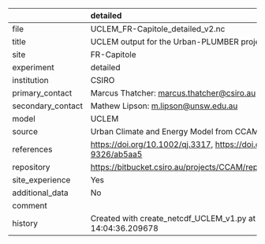 |                   | detailed                                                                  |
|:------------------|:--------------------------------------------------------------------------|
| file              | UCLEM_FR-Capitole_detailed_v2.nc                                          |
| title             | UCLEM output for the Urban-PLUMBER project                                |
| site              | FR-Capitole                                                               |
| experiment        | detailed                                                                  |
| institution       | CSIRO                                                                     |
| primary_contact   | Marcus Thatcher: marcus.thatcher@csiro.au                                 |
| secondary_contact | Mathew Lipson: m.lipson@unsw.edu.au                                       |
| model             | UCLEM                                                                     |
| source            | Urban Climate and Energy Model from CCAM r4830                            |
| references        | https://doi.org/10.1002/qj.3317, https://doi.org/10.1088/1748-9326/ab5aa5 |
| repository        | https://bitbucket.csiro.au/projects/CCAM/repos/ccam/browse/ateb.f90       |
| site_experience   | Yes                                                                       |
| additional_data   | No                                                                        |
| comment           |                                                                           |
| history           | Created with create_netcdf_UCLEM_v1.py at 2023-03-12 14:04:36.209678      |
